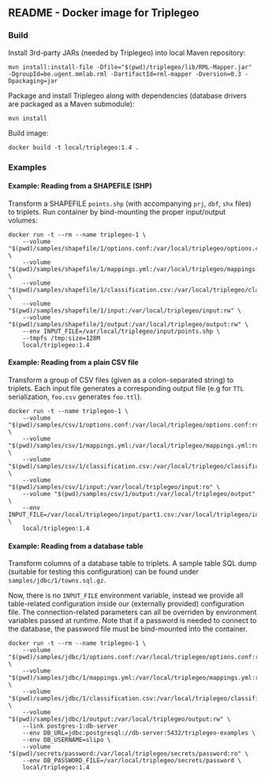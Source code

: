 ## README - Docker image for Triplegeo

### Build

Install 3rd-party JARs (needed by Triplegeo) into local Maven repository:

    mvn install:install-file -Dfile="$(pwd)/triplegeo/lib/RML-Mapper.jar" -DgroupId=be.ugent.mmlab.rml -DartifactId=rml-mapper -Dversion=0.3 -Dpackaging=jar

Package and install Triplegeo along with dependencies (database drivers are packaged as a Maven submodule):

    mvn install

Build image:

    docker build -t local/triplegeo:1.4 .

### Examples

#### Example: Reading from a SHAPEFILE (SHP)

Transform a SHAPEFILE `points.shp` (with accompanying `prj`, `dbf`, `shx` files) to triplets. Run container 
by bind-mounting the proper input/output volumes:

    docker run -t --rm --name triplegeo-1 \
        --volume "$(pwd)/samples/shapefile/1/options.conf:/var/local/triplegeo/options.conf:ro" \
        --volume "$(pwd)/samples/shapefile/1/mappings.yml:/var/local/triplegeo/mappings.yml:ro" \
        --volume "$(pwd)/samples/shapefile/1/classification.csv:/var/local/triplegeo/classification.csv:ro" \
        --volume "$(pwd)/samples/shapefile/1/input:/var/local/triplegeo/input:rw" \
        --volume "$(pwd)/samples/shapefile/1/output:/var/local/triplegeo/output:rw" \
        --env INPUT_FILE=/var/local/triplegeo/input/points.shp \
        --tmpfs /tmp:size=128M 
        local/triplegeo:1.4

#### Example: Reading from a plain CSV file

Transform a group of CSV files (given as a colon-separated string) to triplets. Each input file
generates a corresponding output file (e.g for `TTL` serialization, `foo.csv` generates `foo.ttl`).

    docker run -t --name triplegeo-1 \
        --volume "$(pwd)/samples/csv/1/options.conf:/var/local/triplegeo/options.conf:ro" \
        --volume "$(pwd)/samples/csv/1/mappings.yml:/var/local/triplegeo/mappings.yml:ro" \
        --volume "$(pwd)/samples/csv/1/classification.csv:/var/local/triplegeo/classification.csv:ro" \
        --volume "$(pwd)/samples/csv/1/input:/var/local/triplegeo/input:ro" \
        --volume "$(pwd)/samples/csv/1/output:/var/local/triplegeo/output" \
        --env INPUT_FILE=/var/local/triplegeo/input/part1.csv:/var/local/triplegeo/input/part2.csv:/var/local/triplegeo/input/part3.csv \
        local/triplegeo:1.4

#### Example: Reading from a database table

Transform columns of a database table to triplets. A sample table SQL dump (suitable for testing this configuration) can be found 
under `samples/jdbc/1/towns.sql.gz`.

Now, there is no `INPUT_FILE` environment variable, instead we provide all table-related configuration inside our (externally provided)
configuration file. The connection-related parameters can all be overriden by environment variables passed at runtime. Note that if a 
password is needed to connect to the database, the password file must be bind-mounted into the container.

    docker run -t --rm --name triplegeo-1 \
        --volume "$(pwd)/samples/jdbc/1/options.conf:/var/local/triplegeo/options.conf:ro" \
        --volume "$(pwd)/samples/jdbc/1/mappings.yml:/var/local/triplegeo/mappings.yml:ro" \
        --volume "$(pwd)/samples/jdbc/1/classification.csv:/var/local/triplegeo/classification.csv:ro" \
        --volume "$(pwd)/samples/jdbc/1/output:/var/local/triplegeo/output:rw" \
        --link postgres-1:db-server
        --env DB_URL=jdbc:postgresql://db-server:5432/triplegeo-examples \
        --env DB_USERNAME=slipo \
        --volume "$(pwd)/secrets/password:/var/local/triplegeo/secrets/password:ro" \
        --env DB_PASSWORD_FILE=/var/local/triplegeo/secrets/password \
        local/triplegeo:1.4

